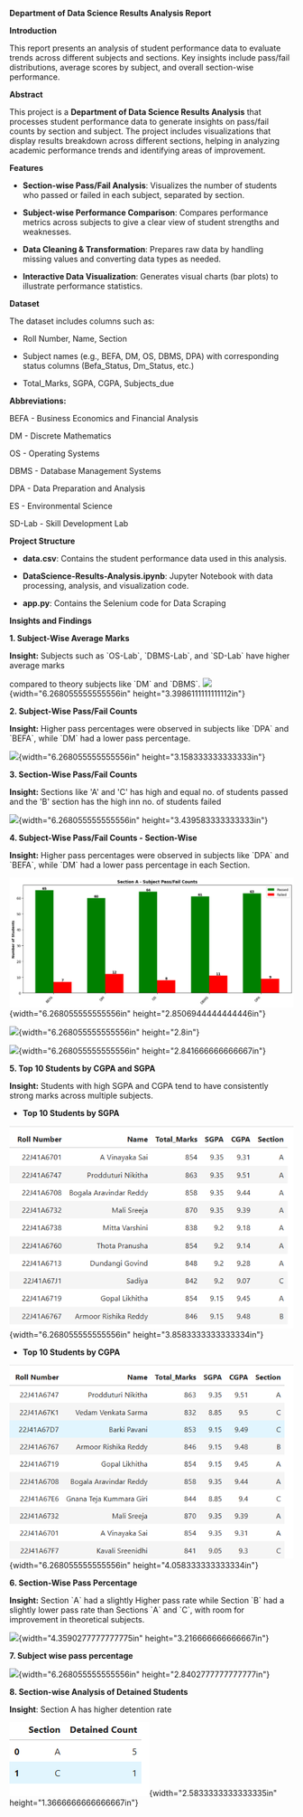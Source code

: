 **Department of Data Science Results Analysis Report**

**Introduction**

This report presents an analysis of student performance data to evaluate
trends across different subjects and sections. Key insights include
pass/fail distributions, average scores by subject, and overall
section-wise performance.

**Abstract**

This project is a **Department of Data Science Results Analysis** that
processes student performance data to generate insights on pass/fail
counts by section and subject. The project includes visualizations that
display results breakdown across different sections, helping in
analyzing academic performance trends and identifying areas of
improvement.

**Features**

- **Section-wise Pass/Fail Analysis**: Visualizes the number of
  students who passed or failed in each subject, separated by section.

- **Subject-wise Performance Comparison**: Compares performance
  metrics across subjects to give a clear view of student strengths
  and weaknesses.

- **Data Cleaning & Transformation**: Prepares raw data by handling
  missing values and converting data types as needed.

- **Interactive Data Visualization**: Generates visual charts (bar
  plots) to illustrate performance statistics.

**Dataset**

The dataset includes columns such as:

- Roll Number, Name, Section

- Subject names (e.g., BEFA, DM, OS, DBMS, DPA) with corresponding
  status columns (Befa_Status, Dm_Status, etc.)

- Total_Marks, SGPA, CGPA, Subjects_due

**Abbreviations:**

BEFA - Business Economics and Financial Analysis

DM - Discrete Mathematics

OS - Operating Systems

DBMS - Database Management Systems

DPA - Data Preparation and Analysis

ES - Environmental Science

SD-Lab - Skill Development Lab

**Project Structure**

- **data.csv**: Contains the student performance data used in this
  analysis.

- **DataScience-Results-Analysis.ipynb**: Jupyter Notebook with data
  processing, analysis, and visualization code.

- **app.py**: Contains the Selenium code for Data Scraping

**Insights and Findings**

**1. Subject-Wise Average Marks**

**Insight:** Subjects such as \`OS-Lab\`, \`DBMS-Lab\`, and \`SD-Lab\`
have higher average marks

compared to theory subjects like \`DM\` and \`DBMS\`.
![](media/image1.emf){width="6.268055555555556in"
height="3.3986111111111112in"}

**2. Subject-Wise Pass/Fail Counts**

**Insight:** Higher pass percentages were observed in subjects like
\`DPA\` and \`BEFA\`, while \`DM\` had a lower pass percentage.

![](media/image2.emf){width="6.268055555555556in"
height="3.158333333333333in"}

**3. Section-Wise Pass/Fail Counts**

**Insight:** Sections like 'A' and 'C' has high and equal no. of
students passed and the 'B' section has the high inn no. of students
failed

![](media/image3.emf){width="6.268055555555556in"
height="3.439583333333333in"}

**4. Subject-Wise Pass/Fail Counts - Section-Wise**

**Insight:** Higher pass percentages were observed in subjects like
\`DPA\` and \`BEFA\`, while \`DM\` had a lower pass percentage in each
Section.

![](media/image4.png){width="6.268055555555556in"
height="2.8506944444444446in"}

![](media/image5.emf){width="6.268055555555556in"
height="2.8in"}

![](media/image6.emf){width="6.268055555555556in"
height="2.841666666666667in"}

**5. Top 10 Students by CGPA and SGPA**

**Insight:** Students with high SGPA and CGPA tend to have consistently
strong marks across multiple subjects.

- **Top 10 Students by SGPA**

![](media/image7.png){width="6.268055555555556in"
height="3.8583333333333334in"}

- **Top 10 Students by CGPA**

![](media/image8.png){width="6.268055555555556in"
height="4.058333333333334in"}

**6. Section-Wise Pass Percentage**

**Insight:** Section \`A\` had a slightly Higher pass rate while Section
\`B\` had a slightly lower pass rate than Sections \`A\` and \`C\`, with
room for improvement in theoretical subjects.

![](media/image9.emf){width="4.3590277777777775in"
height="3.216666666666667in"}

**7. Subject wise pass percentage**

![](media/image10.emf){width="6.268055555555556in"
height="2.8402777777777777in"}

**8. Section-wise Analysis of Detained Students**

**Insight**: Section A has higher detention rate

![](media/image11.png){width="2.5833333333333335in"
height="1.3666666666666667in"}
